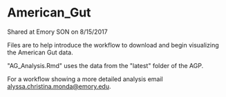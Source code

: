 # American_Gut

Shared at Emory SON on 8/15/2017

Files are to help introduce the workflow to download and begin visualizing the American Gut data. 

"AG_Analysis.Rmd" uses the data from the "latest" folder of the AGP.
 
For a workflow showing a more detailed analysis email <alyssa.christina.monda@emory.edu>. 


